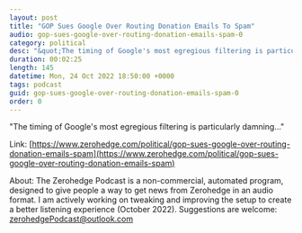 ```yaml
---
layout: post
title: "GOP Sues Google Over Routing Donation Emails To Spam"
audio: gop-sues-google-over-routing-donation-emails-spam-0
category: political
desc: "&quot;The timing of Google's most egregious filtering is particularly damning...&quot; "
duration: 00:02:25
length: 145
datetime: Mon, 24 Oct 2022 18:50:00 +0000
tags: podcast
guid: gop-sues-google-over-routing-donation-emails-spam-0
order: 0
---
```

&quot;The timing of Google's most egregious filtering is particularly damning...&quot; 

Link: [https://www.zerohedge.com/political/gop-sues-google-over-routing-donation-emails-spam](https://www.zerohedge.com/political/gop-sues-google-over-routing-donation-emails-spam)

About: The Zerohedge Podcast is a non-commercial, automated program, designed to give people a way to get news from Zerohedge in an audio format.  I am actively working on tweaking and improving the setup to create a better listening experience (October 2022).  Suggestions are welcome: [zerohedgePodcast@outlook.com](mailto:zerohedgePodcast@outlook.com)